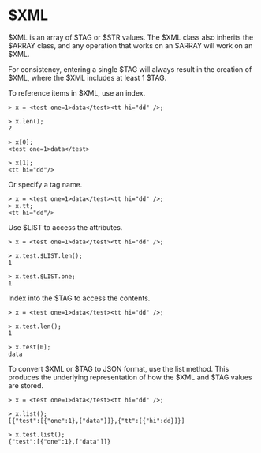 # $XML
$XML is an array of $TAG or $STR values. The $XML class also inherits the $ARRAY class, and any operation that works on an $ARRAY will work on an $XML. 

For consistency, entering a single $TAG will always result in the creation of $XML, where the $XML includes at least 1 $TAG. 

To reference items in $XML, use an index.
```
> x = <test one=1>data</test><tt hi="dd" />;

> x.len();
2

> x[0];
<test one=1>data</test>

> x[1];
<tt hi="dd"/>
```

Or specify a tag name.
```
> x = <test one=1>data</test><tt hi="dd" />;
> x.tt;
<tt hi="dd"/>
```

Use $LIST to access the attributes.
```
> x = <test one=1>data</test><tt hi="dd" />;

> x.test.$LIST.len();
1

> x.test.$LIST.one;
1
```

Index into the $TAG to access the contents.
```
> x = <test one=1>data</test><tt hi="dd" />;

> x.test.len();
1

> x.test[0];
data
```

To convert $XML or $TAG to JSON format, use the list method. This produces the underlying representation of how the $XML and $TAG values are stored.
```
> x = <test one=1>data</test><tt hi="dd" />;

> x.list();
[{"test":[{"one":1},["data"]]},{"tt":[{"hi":dd}]}]

> x.test.list();
{"test":[{"one":1},["data"]]}
```
